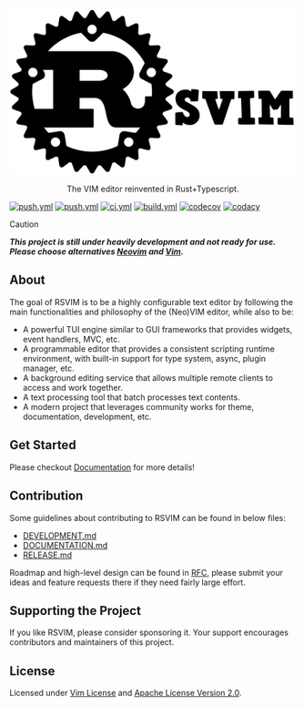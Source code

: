 <p align="center">
  <img alt="logo.svg" src="https://raw.githubusercontent.com/rsvim/assets/main/logo/RSVIM-logo.svg" />
</p>

<p align="center">
The VIM editor reinvented in Rust+Typescript.
</p>

<p>
  <a href="https://crates.io/crates/rsvim"><img alt="push.yml" src="https://img.shields.io/crates/v/rsvim" /></a>
  <a href="https://docs.rs/rsvim/latest/rsvim/"><img alt="push.yml" src="https://img.shields.io/docsrs/rsvim" /></a>
  <a href="https://github.com/rsvim/rsvim/actions/workflows/ci.yml"><img alt="ci.yml" src="https://img.shields.io/github/actions/workflow/status/rsvim/rsvim/ci.yml?branch=main&label=ci" /></a>
  <a href="https://github.com/rsvim/rsvim/actions/workflows/build.yml"><img alt="build.yml" src="https://img.shields.io/github/actions/workflow/status/rsvim/rsvim/build.yml?branch=main&label=build" /></a>
  <a href="https://app.codecov.io/gh/rsvim/rsvim"><img alt="codecov" src="https://img.shields.io/codecov/c/github/rsvim/rsvim/main" /></a>
  <a href="https://app.codacy.com/gh/rsvim/rsvim/dashboard?utm_source=gh&utm_medium=referral&utm_content=&utm_campaign=Badge_grade"><img alt="codacy" src="https://img.shields.io/codacy/grade/1c6a3d21352c4f8bb84ff6c7e3ef0399/main" /></a>
</p>

> [!CAUTION]
>
> _**This project is still under heavily development and not ready for use. Please choose alternatives [Neovim](https://neovim.io/) and [Vim](https://www.vim.org/).**_

## About

The goal of RSVIM is to be a highly configurable text editor by following the main functionalities and philosophy of the (Neo)VIM editor, while also to be:

- A powerful TUI engine similar to GUI frameworks that provides widgets, event handlers, MVC, etc.
- A programmable editor that provides a consistent scripting runtime environment, with built-in support for type system, async, plugin manager, etc.
- A background editing service that allows multiple remote clients to access and work together.
- A text processing tool that batch processes text contents.
- A modern project that leverages community works for theme, documentation, development, etc.

## Get Started

Please checkout [Documentation](https://rsvim.github.io/) for more details!

## Contribution

Some guidelines about contributing to RSVIM can be found in below files:

- [DEVELOPMENT.md](https://github.com/rsvim/rsvim/blob/main/DEVELOPMENT.md)
- [DOCUMENTATION.md](https://github.com/rsvim/rsvim/blob/main/DOCUMENTATION.md)
- [RELEASE.md](https://github.com/rsvim/rsvim/blob/main/RELEASE.md)

Roadmap and high-level design can be found in [RFC](https://github.com/rsvim/rfc), please submit your ideas and feature requests there if they need fairly large effort.

## Supporting the Project

If you like RSVIM, please consider sponsoring it. Your support encourages contributors and maintainers of this project.

## License

Licensed under [Vim License](https://github.com/rsvim/rsvim/blob/main/LICENSE-VIM.txt) and [Apache License Version 2.0](https://github.com/rsvim/rsvim/blob/main/LICENSE-APACHE.txt).
